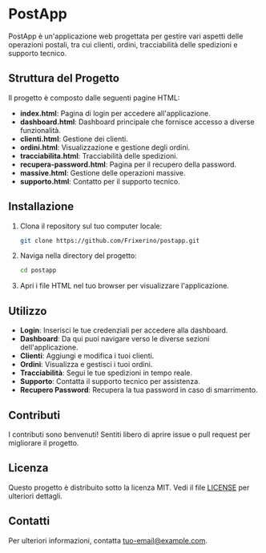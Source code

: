 # PostApp

PostApp è un'applicazione web progettata per gestire vari aspetti delle operazioni postali, tra cui clienti, ordini, tracciabilità delle spedizioni e supporto tecnico.

## Struttura del Progetto

Il progetto è composto dalle seguenti pagine HTML:

- **index.html**: Pagina di login per accedere all'applicazione.
- **dashboard.html**: Dashboard principale che fornisce accesso a diverse funzionalità.
- **clienti.html**: Gestione dei clienti.
- **ordini.html**: Visualizzazione e gestione degli ordini.
- **tracciabilita.html**: Tracciabilità delle spedizioni.
- **recupera-password.html**: Pagina per il recupero della password.
- **massive.html**: Gestione delle operazioni massive.
- **supporto.html**: Contatto per il supporto tecnico.

## Installazione

1. Clona il repository sul tuo computer locale:
   ```bash
   git clone https://github.com/Frixerino/postapp.git
   ```

2. Naviga nella directory del progetto:
   ```bash
   cd postapp
   ```

3. Apri i file HTML nel tuo browser per visualizzare l'applicazione.

## Utilizzo

- **Login**: Inserisci le tue credenziali per accedere alla dashboard.
- **Dashboard**: Da qui puoi navigare verso le diverse sezioni dell'applicazione.
- **Clienti**: Aggiungi e modifica i tuoi clienti.
- **Ordini**: Visualizza e gestisci i tuoi ordini.
- **Tracciabilità**: Segui le tue spedizioni in tempo reale.
- **Supporto**: Contatta il supporto tecnico per assistenza.
- **Recupero Password**: Recupera la tua password in caso di smarrimento.

## Contributi

I contributi sono benvenuti! Sentiti libero di aprire issue o pull request per migliorare il progetto.

## Licenza

Questo progetto è distribuito sotto la licenza MIT. Vedi il file [LICENSE](LICENSE) per ulteriori dettagli.

## Contatti

Per ulteriori informazioni, contatta [tuo-email@example.com](mailto:tuo-email@example.com). 
